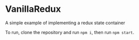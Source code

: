 # VanillaRedux
A simple example of implementing a redux state container

To run, clone the repository and run `npm i`, then run `npm start`.


